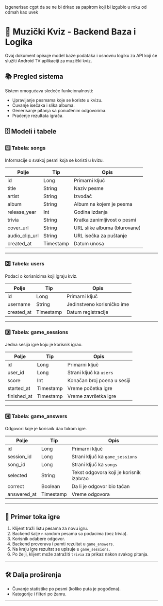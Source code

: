 izgenerisao cgpt da se ne bi drkao sa papirom koji bi izgubio u roku od odmah kao uvek

# 🎵 Muzički Kviz - Backend Baza i Logika

Ovaj dokument opisuje model baze podataka i osnovnu logiku za API 
koji će služiti Android TV aplikaciji za muzički kviz.

## 📚 Pregled sistema

Sistem omogućava sledeće funkcionalnosti:
- Upravljanje pesmama koje se koriste u kvizu.
- Čuvanje isečaka i slika albuma.
- Generisanje pitanja sa ponuđenim odgovorima.
- Praćenje rezultata igrača.

## 🗄️ Modeli i tabele

### 1️⃣ **Tabela: songs**

Informacije o svakoj pesmi koja se koristi u kvizu.

| Polje          | Tip       | Opis                                    |
|----------------|-----------|-----------------------------------------|
| id             | Long      | Primarni ključ                          |
| title          | String    | Naziv pesme                             |
| artist         | String    | Izvođač                                 |
| album          | String    | Album na kojem je pesma                 |
| release_year   | Int       | Godina izdanja                          |
| trivia         | String    | Kratka zanimljivost o pesmi             |
| cover_url      | String    | URL slike albuma (blurovane)            |
| audio_clip_url | String    | URL isečka za puštanje                  |
| created_at     | Timestamp | Datum unosa                             |

---

### 2️⃣ **Tabela: users**

Podaci o korisnicima koji igraju kviz.

| Polje      | Tip       | Opis                         |
|------------|-----------|------------------------------|
| id         | Long      | Primarni ključ               |
| username   | String    | Jedinstveno korisničko ime   |
| created_at | Timestamp | Datum registracije          |

---

### 3️⃣ **Tabela: game_sessions**

Jedna sesija igre koju je korisnik igrao.

| Polje        | Tip       | Opis                                     |
|--------------|-----------|------------------------------------------|
| id           | Long      | Primarni ključ                           |
| user_id      | Long      | Strani ključ ka `users`                  |
| score        | Int       | Konačan broj poena u sesiji              |
| started_at   | Timestamp | Vreme početka igre                       |
| finished_at  | Timestamp | Vreme završetka igre                     |

---

### 4️⃣ **Tabela: game_answers**

Odgovori koje je korisnik dao tokom igre.

| Polje         | Tip       | Opis                                   |
|---------------|-----------|----------------------------------------|
| id            | Long      | Primarni ključ                         |
| session_id    | Long      | Strani ključ ka `game_sessions`        |
| song_id       | Long      | Strani ključ ka `songs`                |
| selected      | String    | Tekst odgovora koji je korisnik izabrao|
| correct       | Boolean   | Da li je odgovor bio tačan             |
| answered_at   | Timestamp | Vreme odgovora                         |

---

## 🧩 Primer toka igre

1. Klijent traži listu pesama za novu igru.
2. Backend šalje `n` random pesama sa podacima (bez trivia).
3. Korisnik odabere odgovor.
4. Backend proverava i pamti rezultat u `game_answers`.
5. Na kraju igre rezultat se upisuje u `game_sessions`.
6. Po želji, klijent može zatražiti `trivia` za prikaz nakon svakog pitanja.

---

## 🛠️ Dalja proširenja


- Čuvanje statistike po pesmi (koliko puta je pogođena).
- Kategorije i filteri po žanru.

---

